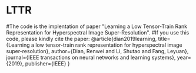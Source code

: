 # LTTR
#The code is the implentation of paper "Learning a Low Tensor-Train Rank Representation for Hyperspectral Image Super-Resolution". 
#If you use this code, please kindly cite the paper:
@article{dian2019learning,
  title={Learning a low tensor-train rank representation for hyperspectral image super-resolution},
  author={Dian, Renwei and Li, Shutao and Fang, Leyuan},
  journal={IEEE transactions on neural networks and learning systems},
  year={2019},
  publisher={IEEE}
}
